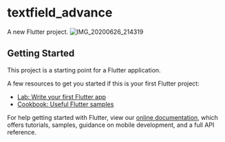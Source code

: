 # textfield_advance

A new Flutter project.
![IMG_20200626_214319](https://user-images.githubusercontent.com/58290134/85878392-3e1ac100-b7f6-11ea-83a9-93ef7bfcc27d.jpg)

## Getting Started

This project is a starting point for a Flutter application.

A few resources to get you started if this is your first Flutter project:

- [Lab: Write your first Flutter app](https://flutter.dev/docs/get-started/codelab)
- [Cookbook: Useful Flutter samples](https://flutter.dev/docs/cookbook)

For help getting started with Flutter, view our
[online documentation](https://flutter.dev/docs), which offers tutorials,
samples, guidance on mobile development, and a full API reference.
